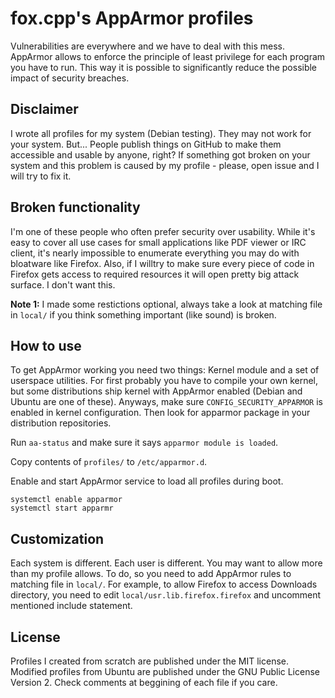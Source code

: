 fox.cpp's AppArmor profiles
==============================

Vulnerabilities are everywhere and we have to deal with this mess. AppArmor
allows to enforce the principle of least privilege for each program you have to
run. This way it is possible to significantly reduce the possible impact of
security breaches.


Disclaimer
--------------

I wrote all profiles for my system (Debian testing). They may not work for your
system. But... People publish things on GitHub to make them accessible and
usable by anyone, right? If something got broken on your system and this
problem is caused by my profile - please, open issue and I will try to fix it.

Broken functionality
------------------------

I'm one of these people who often prefer security over usability. While it's
easy to cover all use cases for small applications like PDF viewer or IRC
client, it's nearly impossible to enumerate everything you may do with
bloatware like Firefox.  Also, if I willtry to make sure every piece of code in
Firefox gets access to required resources it will open pretty big attack
surface. I don't want this.

**Note 1:** I made some restictions optional, always take a look at matching file
in `local/` if you think something important (like sound) is broken.

How to use
--------------

To get AppArmor working you need two things: Kernel module and a set of
userspace utilities. For first probably you have to compile your own kernel,
but some distributions ship kernel with AppArmor enabled (Debian and Ubuntu are
one of these). Anyways, make sure `CONFIG_SECURITY_APPARMOR` is enabled in
kernel configuration. Then look for apparmor package in your distribution
repositories.

Run `aa-status` and make sure it says `apparmor module is loaded`.

Copy contents of `profiles/` to `/etc/apparmor.d`.

Enable and start AppArmor service to load all profiles during boot.
```
systemctl enable apparmor
systemctl start apparmr
```

Customization
--------------

Each system is different. Each user is different. You may want to allow more
than my profile allows. To do, so you need to add AppArmor rules to matching
file in `local/`. For example, to allow Firefox to access Downloads directory,
you need to edit `local/usr.lib.firefox.firefox` and uncomment mentioned
include statement.

License
--------------

Profiles I created from scratch are published under the MIT license.
Modified profiles from Ubuntu are published under the GNU Public License Version 2.
Check comments at beggining of each file if you care.

